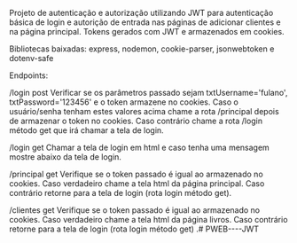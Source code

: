 Projeto de autenticação e autorização utilizando JWT para autenticação básica de login e autorição de entrada nas páginas de adicionar clientes e na página principal. Tokens gerados com JWT e armazenados em cookies.

Bibliotecas baixadas: express, nodemon, cookie-parser, jsonwebtoken e dotenv-safe

Endpoints:

/login post
Verificar se os parâmetros passado
sejam txtUsername='fulano',
txtPassword='123456' e o token
armazene no cookies. Caso o
usuário/senha tenham estes valores
acima chame a rota /principal depois
de armazenar o token no cookies.
Caso contrário chame a rota /login
método get que irá chamar a tela de
login.

/login get
Chamar a tela de login em html e caso
tenha uma mensagem mostre abaixo
da tela de login.

/principal get
Verifique se o token passado é igual
ao armazenado no cookies. Caso
verdadeiro chame a tela html da
página principal. Caso contrário
retorne para a tela de login (rota login
método get).

/clientes get
Verifique se o token passado é igual
ao armazenado no cookies. Caso
verdadeiro chame a tela html da
página livros. Caso contrário retorne
para a tela de login (rota login método
get)
.# PWEB----JWT

